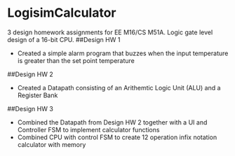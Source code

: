 # LogisimCalculator
3 design homework assignments for EE M16/CS M51A. Logic gate level design of a 16-bit CPU. 
##Design HW 1
- Created a simple alarm program that buzzes when the input temperature is greater than the set point temperature

##Design HW 2
- Created a Datapath consisting of an Arithemtic Logic Unit (ALU) and a Register Bank

##Design HW 3
- Combined the Datapath from Design HW 2 together with a UI and Controller FSM to implement calculator functions
- Combined CPU with control FSM to create 12 operation infix notation calculator with memory
